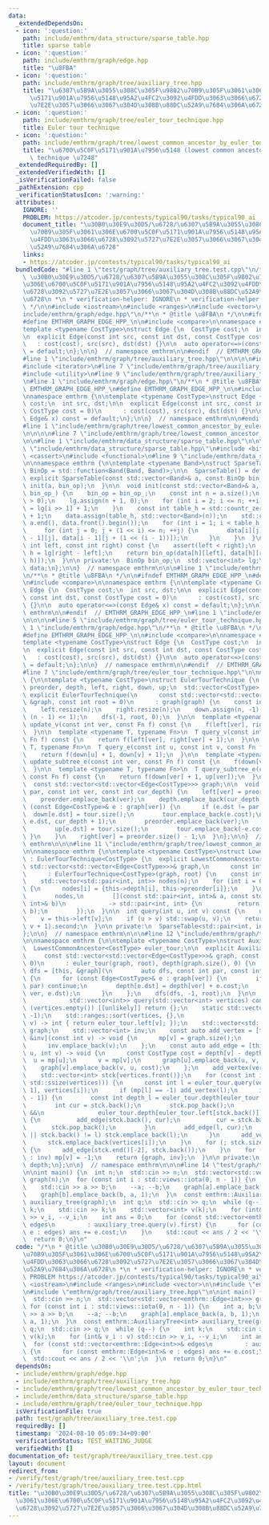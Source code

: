 ```yaml
---
data:
  _extendedDependsOn:
  - icon: ':question:'
    path: include/emthrm/data_structure/sparse_table.hpp
    title: sparse table
  - icon: ':question:'
    path: include/emthrm/graph/edge.hpp
    title: "\u8FBA"
  - icon: ':question:'
    path: include/emthrm/graph/tree/auxiliary_tree.hpp
    title: "\u6307\u5B9A\u3055\u308C\u305F\u9802\u70B9\u305F\u3061\u306E\u6700\u5C0F\
      \u5171\u901A\u7956\u5148\u95A2\u4FC2\u3092\u4FDD\u3063\u3066\u6728\u3092\u5727\
      \u7E2E\u3057\u3066\u3067\u304D\u308B\u88DC\u52A9\u7684\u306A\u6728"
  - icon: ':question:'
    path: include/emthrm/graph/tree/euler_tour_technique.hpp
    title: Euler tour technique
  - icon: ':question:'
    path: include/emthrm/graph/tree/lowest_common_ancestor_by_euler_tour_technique.hpp
    title: "\u6700\u5C0F\u5171\u901A\u7956\u5148 (lowest common ancestor) Euler tour\
      \ technique \u7248"
  _extendedRequiredBy: []
  _extendedVerifiedWith: []
  _isVerificationFailed: false
  _pathExtension: cpp
  _verificationStatusIcon: ':warning:'
  attributes:
    IGNORE: ''
    PROBLEM: https://atcoder.jp/contests/typical90/tasks/typical90_ai
    document_title: "\u30B0\u30E9\u30D5/\u6728/\u6307\u5B9A\u3055\u308C\u305F\u9802\
      \u70B9\u305F\u3061\u306E\u6700\u5C0F\u5171\u901A\u7956\u5148\u95A2\u4FC2\u3092\
      \u4FDD\u3063\u3066\u6728\u3092\u5727\u7E2E\u3057\u3066\u3067\u304D\u308B\u88DC\
      \u52A9\u7684\u306A\u6728"
    links:
    - https://atcoder.jp/contests/typical90/tasks/typical90_ai
  bundledCode: "#line 1 \"test/graph/tree/auxiliary_tree.test.cpp\"\n/*\n * @title\
    \ \u30B0\u30E9\u30D5/\u6728/\u6307\u5B9A\u3055\u308C\u305F\u9802\u70B9\u305F\u3061\
    \u306E\u6700\u5C0F\u5171\u901A\u7956\u5148\u95A2\u4FC2\u3092\u4FDD\u3063\u3066\
    \u6728\u3092\u5727\u7E2E\u3057\u3066\u3067\u304D\u308B\u88DC\u52A9\u7684\u306A\
    \u6728\n *\n * verification-helper: IGNORE\n * verification-helper: PROBLEM https://atcoder.jp/contests/typical90/tasks/typical90_ai\n\
    \ */\n\n#include <iostream>\n#include <ranges>\n#include <vector>\n\n#line 1 \"\
    include/emthrm/graph/edge.hpp\"\n/**\n * @title \u8FBA\n */\n\n#ifndef EMTHRM_GRAPH_EDGE_HPP_\n\
    #define EMTHRM_GRAPH_EDGE_HPP_\n\n#include <compare>\n\nnamespace emthrm {\n\n\
    template <typename CostType>\nstruct Edge {\n  CostType cost;\n  int src, dst;\n\
    \n  explicit Edge(const int src, const int dst, const CostType cost = 0)\n   \
    \   : cost(cost), src(src), dst(dst) {}\n\n  auto operator<=>(const Edge& x) const\
    \ = default;\n};\n\n}  // namespace emthrm\n\n#endif  // EMTHRM_GRAPH_EDGE_HPP_\n\
    #line 1 \"include/emthrm/graph/tree/auxiliary_tree.hpp\"\n\n\n\n#include <algorithm>\n\
    #include <iterator>\n#line 7 \"include/emthrm/graph/tree/auxiliary_tree.hpp\"\n\
    #include <utility>\n#line 9 \"include/emthrm/graph/tree/auxiliary_tree.hpp\"\n\
    \n#line 1 \"include/emthrm/graph/edge.hpp\"\n/**\n * @title \u8FBA\n */\n\n#ifndef\
    \ EMTHRM_GRAPH_EDGE_HPP_\n#define EMTHRM_GRAPH_EDGE_HPP_\n\n#include <compare>\n\
    \nnamespace emthrm {\n\ntemplate <typename CostType>\nstruct Edge {\n  CostType\
    \ cost;\n  int src, dst;\n\n  explicit Edge(const int src, const int dst, const\
    \ CostType cost = 0)\n      : cost(cost), src(src), dst(dst) {}\n\n  auto operator<=>(const\
    \ Edge& x) const = default;\n};\n\n}  // namespace emthrm\n\n#endif  // EMTHRM_GRAPH_EDGE_HPP_\n\
    #line 1 \"include/emthrm/graph/tree/lowest_common_ancestor_by_euler_tour_technique.hpp\"\
    \n\n\n\n#line 7 \"include/emthrm/graph/tree/lowest_common_ancestor_by_euler_tour_technique.hpp\"\
    \n\n#line 1 \"include/emthrm/data_structure/sparse_table.hpp\"\n\n\n\n#line 5\
    \ \"include/emthrm/data_structure/sparse_table.hpp\"\n#include <bit>\n#include\
    \ <cassert>\n#include <functional>\n#line 9 \"include/emthrm/data_structure/sparse_table.hpp\"\
    \n\nnamespace emthrm {\n\ntemplate <typename Band>\nstruct SparseTable {\n  using\
    \ BinOp = std::function<Band(Band, Band)>;\n\n  SparseTable() = default;\n\n \
    \ explicit SparseTable(const std::vector<Band>& a, const BinOp bin_op) {\n   \
    \ init(a, bin_op);\n  }\n\n  void init(const std::vector<Band>& a, const BinOp\
    \ bin_op_) {\n    bin_op = bin_op_;\n    const int n = a.size();\n    assert(n\
    \ > 0);\n    lg.assign(n + 1, 0);\n    for (int i = 2; i <= n; ++i) {\n      lg[i]\
    \ = lg[i >> 1] + 1;\n    }\n    const int table_h = std::countr_zero(std::bit_floor(a.size()))\
    \ + 1;\n    data.assign(table_h, std::vector<Band>(n));\n    std::copy(a.begin(),\
    \ a.end(), data.front().begin());\n    for (int i = 1; i < table_h; ++i) {\n \
    \     for (int j = 0; j + (1 << i) <= n; ++j) {\n        data[i][j] = bin_op(data[i\
    \ - 1][j], data[i - 1][j + (1 << (i - 1))]);\n      }\n    }\n  }\n\n  Band query(const\
    \ int left, const int right) const {\n    assert(left < right);\n    const int\
    \ h = lg[right - left];\n    return bin_op(data[h][left], data[h][right - (1 <<\
    \ h)]);\n  }\n\n private:\n  BinOp bin_op;\n  std::vector<int> lg;\n  std::vector<std::vector<Band>>\
    \ data;\n};\n\n}  // namespace emthrm\n\n\n#line 1 \"include/emthrm/graph/edge.hpp\"\
    \n/**\n * @title \u8FBA\n */\n\n#ifndef EMTHRM_GRAPH_EDGE_HPP_\n#define EMTHRM_GRAPH_EDGE_HPP_\n\
    \n#include <compare>\n\nnamespace emthrm {\n\ntemplate <typename CostType>\nstruct\
    \ Edge {\n  CostType cost;\n  int src, dst;\n\n  explicit Edge(const int src,\
    \ const int dst, const CostType cost = 0)\n      : cost(cost), src(src), dst(dst)\
    \ {}\n\n  auto operator<=>(const Edge& x) const = default;\n};\n\n}  // namespace\
    \ emthrm\n\n#endif  // EMTHRM_GRAPH_EDGE_HPP_\n#line 1 \"include/emthrm/graph/tree/euler_tour_technique.hpp\"\
    \n\n\n\n#line 5 \"include/emthrm/graph/tree/euler_tour_technique.hpp\"\n\n#line\
    \ 1 \"include/emthrm/graph/edge.hpp\"\n/**\n * @title \u8FBA\n */\n\n#ifndef EMTHRM_GRAPH_EDGE_HPP_\n\
    #define EMTHRM_GRAPH_EDGE_HPP_\n\n#include <compare>\n\nnamespace emthrm {\n\n\
    template <typename CostType>\nstruct Edge {\n  CostType cost;\n  int src, dst;\n\
    \n  explicit Edge(const int src, const int dst, const CostType cost = 0)\n   \
    \   : cost(cost), src(src), dst(dst) {}\n\n  auto operator<=>(const Edge& x) const\
    \ = default;\n};\n\n}  // namespace emthrm\n\n#endif  // EMTHRM_GRAPH_EDGE_HPP_\n\
    #line 7 \"include/emthrm/graph/tree/euler_tour_technique.hpp\"\n\nnamespace emthrm\
    \ {\n\ntemplate <typename CostType>\nstruct EulerTourTechnique {\n  std::vector<int>\
    \ preorder, depth, left, right, down, up;\n  std::vector<CostType> tour;\n\n \
    \ explicit EulerTourTechnique(\n      const std::vector<std::vector<Edge<CostType>>>\
    \ &graph, const int root = 0)\n      : graph(graph) {\n    const int n = graph.size();\n\
    \    left.resize(n);\n    right.resize(n);\n    down.assign(n, -1);\n    up.assign(n,\
    \ (n - 1) << 1);\n    dfs(-1, root, 0);\n  }\n\n  template <typename Fn>\n  void\
    \ update_v(const int ver, const Fn f) const {\n    f(left[ver], right[ver] + 1);\n\
    \  }\n\n  template <typename T, typename Fn>\n  T query_v(const int ver, const\
    \ Fn f) const {\n    return f(left[ver], right[ver] + 1);\n  }\n\n  template <typename\
    \ T, typename Fn>\n  T query_e(const int u, const int v, const Fn f) const {\n\
    \    return f(down[u] + 1, down[v] + 1);\n  }\n\n  template <typename Fn>\n  void\
    \ update_subtree_e(const int ver, const Fn f) const {\n    f(down[ver] + 1, up[ver]);\n\
    \  }\n\n  template <typename T, typename Fn>\n  T query_subtree_e(const int ver,\
    \ const Fn f) const {\n    return f(down[ver] + 1, up[ver]);\n  }\n\n private:\n\
    \  const std::vector<std::vector<Edge<CostType>>> graph;\n\n  void dfs(const int\
    \ par, const int ver, const int cur_depth) {\n    left[ver] = preorder.size();\n\
    \    preorder.emplace_back(ver);\n    depth.emplace_back(cur_depth);\n    for\
    \ (const Edge<CostType>& e : graph[ver]) {\n      if (e.dst != par) {\n      \
    \  down[e.dst] = tour.size();\n        tour.emplace_back(e.cost);\n        dfs(ver,\
    \ e.dst, cur_depth + 1);\n        preorder.emplace_back(ver);\n        depth.emplace_back(cur_depth);\n\
    \        up[e.dst] = tour.size();\n        tour.emplace_back(-e.cost);\n     \
    \ }\n    }\n    right[ver] = preorder.size() - 1;\n  }\n};\n\n}  // namespace\
    \ emthrm\n\n\n#line 11 \"include/emthrm/graph/tree/lowest_common_ancestor_by_euler_tour_technique.hpp\"\
    \n\nnamespace emthrm {\n\ntemplate <typename CostType>\nstruct LowestCommonAncestor\
    \ : EulerTourTechnique<CostType> {\n  explicit LowestCommonAncestor(\n      const\
    \ std::vector<std::vector<Edge<CostType>>>& graph,\n      const int root = 0)\n\
    \      : EulerTourTechnique<CostType>(graph, root) {\n    const int n = this->preorder.size();\n\
    \    std::vector<std::pair<int, int>> nodes(n);\n    for (int i = 0; i < n; ++i)\
    \ {\n      nodes[i] = {this->depth[i], this->preorder[i]};\n    }\n    sparse_table.init(\n\
    \        nodes,\n        [](const std::pair<int, int>& a, const std::pair<int,\
    \ int>& b)\n            -> std::pair<int, int> {\n          return std::min(a,\
    \ b);\n        });\n  }\n\n  int query(int u, int v) const {\n    u = this->left[u];\n\
    \    v = this->left[v];\n    if (u > v) std::swap(u, v);\n    return sparse_table.query(u,\
    \ v + 1).second;\n  }\n\n private:\n  SparseTable<std::pair<int, int>> sparse_table;\n\
    };\n\n}  // namespace emthrm\n\n\n#line 12 \"include/emthrm/graph/tree/auxiliary_tree.hpp\"\
    \n\nnamespace emthrm {\n\ntemplate <typename CostType>\nstruct AuxiliaryTree {\n\
    \  LowestCommonAncestor<CostType> euler_tour;\n\n  explicit AuxiliaryTree(\n \
    \     const std::vector<std::vector<Edge<CostType>>>& graph, const int root =\
    \ 0)\n      : euler_tour(graph, root), depth(graph.size(), 0) {\n    const auto\
    \ dfs = [this, &graph](\n        auto dfs, const int par, const int ver) -> void\
    \ {\n      for (const Edge<CostType>& e : graph[ver]) {\n        if (e.dst ==\
    \ par) continue;\n        depth[e.dst] = depth[ver] + e.cost;\n        dfs(dfs,\
    \ ver, e.dst);\n      }\n    };\n    dfs(dfs, -1, root);\n  }\n\n  std::pair<std::vector<std::vector<Edge<CostType>>>,\n\
    \            std::vector<int>> query(std::vector<int> vertices) const {\n    if\
    \ (vertices.empty()) [[unlikely]] return {};\n    static std::vector<int> mp(depth.size(),\
    \ -1);\n    std::ranges::sort(vertices, {},\n                      [&](const int\
    \ v) -> int { return euler_tour.left[v]; });\n    std::vector<std::vector<Edge<CostType>>>\
    \ graph;\n    std::vector<int> inv;\n    const auto add_vertex = [this, &graph,\
    \ &inv](const int v) -> void {\n      mp[v] = graph.size();\n      graph.emplace_back();\n\
    \      inv.emplace_back(v);\n    };\n    const auto add_edge = [this, &graph](int\
    \ u, int v) -> void {\n      const CostType cost = depth[v] - depth[u];\n    \
    \  u = mp[u];\n      v = mp[v];\n      graph[u].emplace_back(u, v, cost);\n  \
    \    graph[v].emplace_back(v, u, cost);\n    };\n    add_vertex(vertices.front());\n\
    \    std::vector<int> stck{vertices.front()};\n    for (const int i : std::views::iota(1,\
    \ std::ssize(vertices))) {\n      const int l = euler_tour.query(vertices[i -\
    \ 1], vertices[i]);\n      if (mp[l] == -1) add_vertex(l);\n      if (l != vertices[i\
    \ - 1]) {\n        const int depth_l = euler_tour.depth[euler_tour.left[l]];\n\
    \        int cur = stck.back();\n        stck.pop_back();\n        while (!stck.empty()\
    \ &&\n               euler_tour.depth[euler_tour.left[stck.back()]] > depth_l)\
    \ {\n          add_edge(stck.back(), cur);\n          cur = stck.back();\n   \
    \       stck.pop_back();\n        }\n        add_edge(l, cur);\n        if (stck.empty()\
    \ || stck.back() != l) stck.emplace_back(l);\n      }\n      add_vertex(vertices[i]);\n\
    \      stck.emplace_back(vertices[i]);\n    }\n    for (; stck.size() >= 2; stck.pop_back())\
    \ {\n      add_edge(stck.end()[-2], stck.back());\n    }\n    for (const int v\
    \ : inv) mp[v] = -1;\n    return {graph, inv};\n  }\n\n private:\n  std::vector<CostType>\
    \ depth;\n};\n\n}  // namespace emthrm\n\n\n#line 14 \"test/graph/tree/auxiliary_tree.test.cpp\"\
    \n\nint main() {\n  int n;\n  std::cin >> n;\n  std::vector<std::vector<emthrm::Edge<int>>>\
    \ graph(n);\n  for (const int i : std::views::iota(0, n - 1)) {\n    int a, b;\n\
    \    std::cin >> a >> b;\n    --a; --b;\n    graph[a].emplace_back(a, b, 1);\n\
    \    graph[b].emplace_back(b, a, 1);\n  }\n  const emthrm::AuxiliaryTree<int>\
    \ auxiliary_tree(graph);\n  int q;\n  std::cin >> q;\n  while (q--) {\n    int\
    \ k;\n    std::cin >> k;\n    std::vector<int> v(k);\n    for (int& v_i : v) std::cin\
    \ >> v_i, --v_i;\n    int ans = 0;\n    for (const std::vector<emthrm::Edge<int>>&\
    \ edges\n         : auxiliary_tree.query(v).first) {\n      for (const emthrm::Edge<int>&\
    \ e : edges) ans += e.cost;\n    }\n    std::cout << ans / 2 << '\\n';\n  }\n\
    \  return 0;\n}\n"
  code: "/*\n * @title \u30B0\u30E9\u30D5/\u6728/\u6307\u5B9A\u3055\u308C\u305F\u9802\
    \u70B9\u305F\u3061\u306E\u6700\u5C0F\u5171\u901A\u7956\u5148\u95A2\u4FC2\u3092\
    \u4FDD\u3063\u3066\u6728\u3092\u5727\u7E2E\u3057\u3066\u3067\u304D\u308B\u88DC\
    \u52A9\u7684\u306A\u6728\n *\n * verification-helper: IGNORE\n * verification-helper:\
    \ PROBLEM https://atcoder.jp/contests/typical90/tasks/typical90_ai\n */\n\n#include\
    \ <iostream>\n#include <ranges>\n#include <vector>\n\n#include \"emthrm/graph/edge.hpp\"\
    \n#include \"emthrm/graph/tree/auxiliary_tree.hpp\"\n\nint main() {\n  int n;\n\
    \  std::cin >> n;\n  std::vector<std::vector<emthrm::Edge<int>>> graph(n);\n \
    \ for (const int i : std::views::iota(0, n - 1)) {\n    int a, b;\n    std::cin\
    \ >> a >> b;\n    --a; --b;\n    graph[a].emplace_back(a, b, 1);\n    graph[b].emplace_back(b,\
    \ a, 1);\n  }\n  const emthrm::AuxiliaryTree<int> auxiliary_tree(graph);\n  int\
    \ q;\n  std::cin >> q;\n  while (q--) {\n    int k;\n    std::cin >> k;\n    std::vector<int>\
    \ v(k);\n    for (int& v_i : v) std::cin >> v_i, --v_i;\n    int ans = 0;\n  \
    \  for (const std::vector<emthrm::Edge<int>>& edges\n         : auxiliary_tree.query(v).first)\
    \ {\n      for (const emthrm::Edge<int>& e : edges) ans += e.cost;\n    }\n  \
    \  std::cout << ans / 2 << '\\n';\n  }\n  return 0;\n}\n"
  dependsOn:
  - include/emthrm/graph/edge.hpp
  - include/emthrm/graph/tree/auxiliary_tree.hpp
  - include/emthrm/graph/tree/lowest_common_ancestor_by_euler_tour_technique.hpp
  - include/emthrm/data_structure/sparse_table.hpp
  - include/emthrm/graph/tree/euler_tour_technique.hpp
  isVerificationFile: true
  path: test/graph/tree/auxiliary_tree.test.cpp
  requiredBy: []
  timestamp: '2024-08-10 05:09:34+09:00'
  verificationStatus: TEST_WAITING_JUDGE
  verifiedWith: []
documentation_of: test/graph/tree/auxiliary_tree.test.cpp
layout: document
redirect_from:
- /verify/test/graph/tree/auxiliary_tree.test.cpp
- /verify/test/graph/tree/auxiliary_tree.test.cpp.html
title: "\u30B0\u30E9\u30D5/\u6728/\u6307\u5B9A\u3055\u308C\u305F\u9802\u70B9\u305F\
  \u3061\u306E\u6700\u5C0F\u5171\u901A\u7956\u5148\u95A2\u4FC2\u3092\u4FDD\u3063\u3066\
  \u6728\u3092\u5727\u7E2E\u3057\u3066\u3067\u304D\u308B\u88DC\u52A9\u7684\u306A\u6728"
---
```

